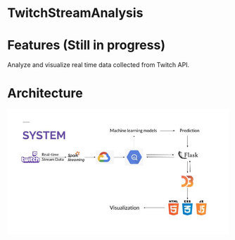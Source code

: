 # TwitchStreamAnalysis
# Features (Still in progress)
Analyze and visualize real time data collected from Twitch API.

# Architecture
![](StuffForREADME/architecture.jpg)
